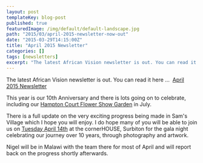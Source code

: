 ```yaml
---
layout: post
templateKey: blog-post
published: true
featuredImage: /img/default/default-landscape.jpg
path: "2015/03/april-2015-newsletter-now-out"
date: "2015-03-29T14:15:00Z"
title: "April 2015 Newsletter"
categories: []
tags: [newsletters]
excerpt: "The latest African Vision newsletter is out. You can read it here ...  April 2015 NewsletterThis ye..."
---
```


The latest African Vision newsletter is out. You can read it here ...  [April 2015 Newsletter](https://f000.backblazeb2.com/file/avm-wp-uploads/2015/03/April-AVM-Newsletter-2015.pdf "April 2015 Newsletter")

This year is our 10th Anniversary and there is lots going on to celebrate, including our [Hampton Court Flower Show Garden](https://www.africanvision.org.uk/get-involved/garden/ "Hampton Court Flower Show 2015 Garden") in July.

There is a full update on the very exciting progress being made in Sam's Village which I hope you will enjoy. I do hope many of you will be able to join us on [Tuesday April 14th](https://www.africanvision.org.uk/event/gala-evening-to-mark-10-years/ "Gala Evening to mark 10 years…") at the cornerHOUSE, Surbiton for the gala night celebrating our journey over 10 years, through photography and artwork.

Nigel will be in Malawi with the team there for most of April and will report back on the progress shortly afterwards.
